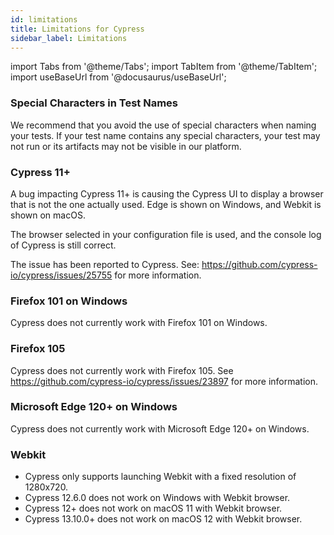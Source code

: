 ```yaml
---
id: limitations 
title: Limitations for Cypress
sidebar_label: Limitations
---
```


import Tabs from '@theme/Tabs';
import TabItem from '@theme/TabItem';
import useBaseUrl from '@docusaurus/useBaseUrl';

### Special Characters in Test Names

We recommend that you avoid the use of special characters when naming your tests. If your test name contains any special characters, your test may not run or its artifacts may not be visible in our platform.

### Cypress 11+

A bug impacting Cypress 11+ is causing the Cypress UI to display a browser that is not the one actually used.
Edge is shown on Windows, and Webkit is shown on macOS.

The browser selected in your configuration file is used, and the console log of Cypress is still correct.

The issue has been reported to Cypress.
See: https://github.com/cypress-io/cypress/issues/25755 for more information.

### Firefox 101 on Windows

Cypress does not currently work with Firefox 101 on Windows.

### Firefox 105

Cypress does not currently work with Firefox 105.
See https://github.com/cypress-io/cypress/issues/23897 for more information.

### Microsoft Edge 120+ on Windows

Cypress does not currently work with Microsoft Edge 120+ on Windows.

### Webkit

- Cypress only supports launching Webkit with a fixed resolution of 1280x720.
- Cypress 12.6.0 does not work on Windows with Webkit browser.
- Cypress 12+ does not work on macOS 11 with Webkit browser.
- Cypress 13.10.0+ does not work on macOS 12 with Webkit browser.
